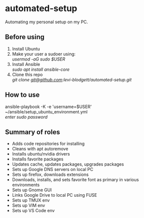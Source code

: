 # automated-setup

Automating my personal setup on my PC.

## Before using

1. Install Ubuntu <br />
2. Make your user a sudoer using: <br />
_usermod -aG sudo $USER_
3. Install Ansible <br />
_sudo apt install ansible-core_
4. Clone this repo <br />
_git clone git@github.com:levi-blodgett/automated-setup.git_

## How to use

ansible-playbook -K -e 'username=$USER' ~/ansible/setup_ubuntu_environment.yml <br />
_enter sudo password_

## Summary of roles

- Adds code repositories for installing
- Cleans with apt autoremove
- Installs ubuntu/nvidia drivers
- Installs favorite packages
- Updates cache, updates packages, upgrades packages
- Sets up Google DNS servers on local PC
- Sets up firefox, downloads extensions
- Downloads, installs, and sets favorite font as primary in various environments
- Sets up Gnome GUI
- Links Google Drive to local PC using FUSE
- Sets up TMUX env
- Sets up VIM env
- Sets up VS Code env
